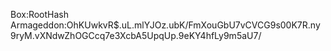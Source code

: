 Box:RootHash
Armageddon:OhKUwkvR$.uL.mlYJOz.ubK/FmXouGbU7vCVCG9s00K7R.ny9ryM.vXNdwZhOGCcq7e3XcbA5UpqUp.9eKY4hfLy9m5aU7/
